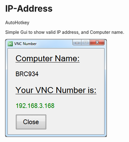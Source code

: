IP-Address
==========

AutoHotkey

Simple Gui to show valid IP address, and Computer name.


![alt tag](https://raw.githubusercontent.com/d4jwalsh/IP-Address/master/ScreenShot.png)
